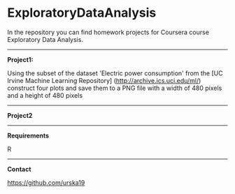 # ExploratoryDataAnalysis

In the repository you can find homework projects for Coursera course Exploratory Data Analysis.

___

**Project1:**

Using the subset of the dataset 'Electric power consumption' from the [UC Irvine Machine Learning Repository] (http://archive.ics.uci.edu/ml/) construct four plots and save them to a PNG file  with a width of 480 pixels and a height of 480 pixels

___

**Project2**

___

**Requirements**

R

___

**Contact**

https://github.com/urska19



